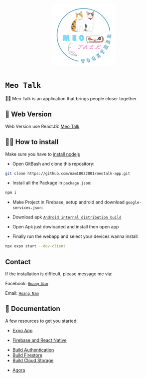 <p align="center"><img width="200"  src="https://github.com/nam18022001/meotalk-app/blob/master/assets/icon.png"></p>

# `Meo Talk`

💙💙 Meo Talk is an application that brings people closer together

## 📱 Web Version

Web Version use ReactJS: [Meo Talk](https://github.com/nam18022001/one-chat-webapp)

## 👨‍💻 How to install

Make sure you have to [install nodejs](https://nodejs.org/en/download/)

- Open GitBash and clone this repository:

```sh
git clone https://github.com/nam18022001/meotalk-app.git
```

- Install all the Package in `package.json`:

```sh
npm i
```

- Make Project in Firebase, setup android and download `google-services.json`:

- Download apk [`Android internal distribution build`](https://expo.dev/accounts/justbeenam/projects/meotalk-app/builds/162fd0e1-85d6-428c-81f9-91bb9b7e9641)

- Open Apk just dowloaded and install then open app

- Finally run the webapp and select your devices wanna install

```sh
npx expo start --dev-client
```

## Contact

If the installation is difficult, please message me via:

Facebook: [`Hoang Nam`](https://www.facebook.com/just.bee.nam/)

Email: [`Hoang Nam`](mailto:hoangngvietnam@gmail.com)

## 📖 Documentation

A few resources to get you started:

- [Expo App](https://docs.expo.dev/)

- [Firebase and React Native](https://rnfirebase.io/#installation)

* [Build Authentication](https://rnfirebase.io/auth/usage#installation)
* [Build Firestore](https://rnfirebase.io/firestore/usage#installation)
* [Build Cloud Storage](https://rnfirebase.io/storage/usage#installation)

- [Agora](https://docs.agora.io/en/)
